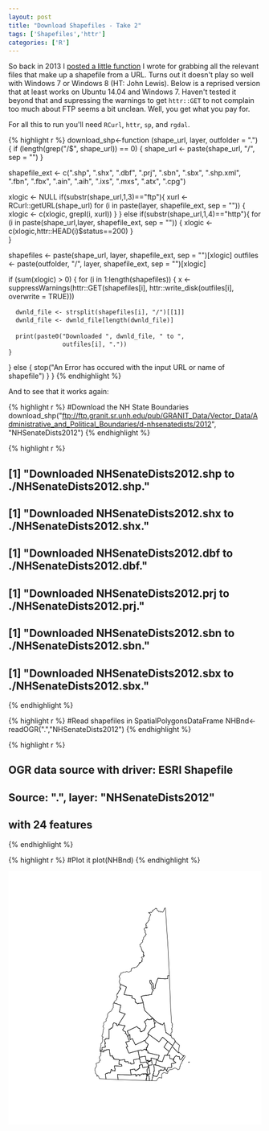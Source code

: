 ```yaml
---
layout: post
title: "Download Shapefiles - Take 2"
tags: ['Shapefiles','httr']
categories: ['R']
---
```




So back in 2013 I [posted a little function](https://landeco2point0.wordpress.com/2013/09/30/an-r-function-to-download-shapefiles/) I wrote for grabbing all the relevant files that make up a shapefile from a URL.  Turns out it doesn't play so well with Windows 7 or Windows 8 (HT: John Lewis).  Below is a reprised version that at least works on Ubuntu 14.04 and Windows 7.  Haven't tested it beyond that and supressing the warnings to get `httr::GET` to not complain too much about FTP seems a bit unclean.  Well, you get what you pay for. 

For all this to run you'll need `RCurl`, `httr`, `sp`, and `rgdal`.


{% highlight r %}
download_shp<-function (shape_url, layer, outfolder = ".") 
{
  if (length(grep("/$", shape_url)) == 0) {
    shape_url <- paste(shape_url, "/", sep = "")
  }
  
  shapefile_ext <- c(".shp", ".shx", ".dbf", ".prj", ".sbn", 
                     ".sbx", ".shp.xml", ".fbn", ".fbx", ".ain", ".aih", ".ixs", 
                     ".mxs", ".atx", ".cpg")

  xlogic <- NULL
  if(substr(shape_url,1,3)=="ftp"){
    xurl <- RCurl::getURL(shape_url)
    for (i in paste(layer, shapefile_ext, sep = "")) {
      xlogic <- c(xlogic, grepl(i, xurl))
    }
  } else if(substr(shape_url,1,4)=="http"){
    for (i in paste(shape_url,layer, shapefile_ext, sep = "")) {
      xlogic <- c(xlogic,httr::HEAD(i)$status==200)
    }  
  }
  
 
  shapefiles <- paste(shape_url, layer, shapefile_ext, 
                      sep = "")[xlogic]
  outfiles <- paste(outfolder, "/", layer, shapefile_ext, 
                    sep = "")[xlogic]
  
  if (sum(xlogic) > 0) {
    for (i in 1:length(shapefiles)) {
      x <- suppressWarnings(httr::GET(shapefiles[i], 
                                      httr::write_disk(outfiles[i],
                                                       overwrite = TRUE)))
      
      dwnld_file <- strsplit(shapefiles[i], "/")[[1]]
      dwnld_file <- dwnld_file[length(dwnld_file)]
      
      print(paste0("Downloaded ", dwnld_file, " to ", 
                   outfiles[i], "."))
    }
  }
  else {
    stop("An Error has occured with the input URL or 
              name of shapefile")
  }
}
{% endhighlight %}


And to see that it works again:


{% highlight r %}
#Download the NH State Boundaries
download_shp("ftp://ftp.granit.sr.unh.edu/pub/GRANIT_Data/Vector_Data/Administrative_and_Political_Boundaries/d-nhsenatedists/2012",
                   "NHSenateDists2012")
{% endhighlight %}

{% highlight r %}
## [1] "Downloaded NHSenateDists2012.shp to ./NHSenateDists2012.shp."
## [1] "Downloaded NHSenateDists2012.shx to ./NHSenateDists2012.shx."
## [1] "Downloaded NHSenateDists2012.dbf to ./NHSenateDists2012.dbf."
## [1] "Downloaded NHSenateDists2012.prj to ./NHSenateDists2012.prj."
## [1] "Downloaded NHSenateDists2012.sbn to ./NHSenateDists2012.sbn."
## [1] "Downloaded NHSenateDists2012.sbx to ./NHSenateDists2012.sbx."
{% endhighlight %}

{% highlight r %}
#Read shapefiles in SpatialPolygonsDataFrame
NHBnd<-readOGR(".","NHSenateDists2012")
{% endhighlight %}

{% highlight r %}
## OGR data source with driver: ESRI Shapefile 
## Source: ".", layer: "NHSenateDists2012"
## with 24 features
{% endhighlight %}

{% highlight r %}
#Plot it
plot(NHBnd)
{% endhighlight %}

![plot of chunk run_it](/figure/run_it-1.png) 
